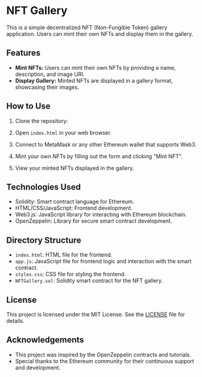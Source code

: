 # NFT Gallery

This is a simple decentralized NFT (Non-Fungible Token) gallery application. Users can mint their own NFTs and display them in the gallery.

## Features

- **Mint NFTs:** Users can mint their own NFTs by providing a name, description, and image URI.
- **Display Gallery:** Minted NFTs are displayed in a gallery format, showcasing their images.

## How to Use

1. Clone the repository:
 
2. Open `index.html` in your web browser.

3. Connect to MetaMask or any other Ethereum wallet that supports Web3.

4. Mint your own NFTs by filling out the form and clicking "Mint NFT".

5. View your minted NFTs displayed in the gallery.

## Technologies Used

- Solidity: Smart contract language for Ethereum.
- HTML/CSS/JavaScript: Frontend development.
- Web3.js: JavaScript library for interacting with Ethereum blockchain.
- OpenZeppelin: Library for secure smart contract development.

## Directory Structure

- `index.html`: HTML file for the frontend.
- `app.js`: JavaScript file for frontend logic and interaction with the smart contract.
- `styles.css`: CSS file for styling the frontend.
- `NFTGallery.sol`: Solidity smart contract for the NFT gallery.

## License

This project is licensed under the MIT License. See the [LICENSE](LICENSE) file for details.

## Acknowledgements

- This project was inspired by the OpenZeppelin contracts and tutorials.
- Special thanks to the Ethereum community for their continuous support and development.
